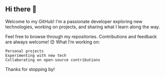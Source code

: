 ## Hi there 👋

Welcome to my GitHub! I'm a passionate developer exploring new technologies, working on projects, and sharing what I learn along the way.

Feel free to browse through my repositories. Contributions and feedback are always welcome! 😊
What I’m working on:

    Personal projects
    Experimenting with new tech
    Collaborating on open-source contributions

Thanks for stopping by!
